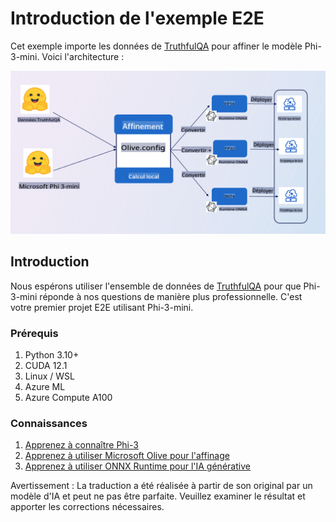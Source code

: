 # **Introduction de l'exemple E2E**

Cet exemple importe les données de [TruthfulQA](https://github.com/sylinrl/TruthfulQA/blob/main/TruthfulQA.csv) pour affiner le modèle Phi-3-mini. Voici l'architecture :

![arch](../../../../translated_images/arch.9993118a26f2f7367f8fbd75fa2c4ed75c503905d5662dc87818f7752be17716.fr.png)

## **Introduction**

Nous espérons utiliser l'ensemble de données de [TruthfulQA](https://github.com/sylinrl/TruthfulQA/blob/main/TruthfulQA.csv) pour que Phi-3-mini réponde à nos questions de manière plus professionnelle. C'est votre premier projet E2E utilisant Phi-3-mini.

### **Prérequis**

1. Python 3.10+
2. CUDA 12.1
3. Linux / WSL
4. Azure ML
5. Azure Compute A100

### **Connaissances**

1. [Apprenez à connaître Phi-3](../01.Introduce/Phi3Family.md)
2. [Apprenez à utiliser Microsoft Olive pour l'affinage](../04.Fine-tuning/FineTuning_MicrosoftOlive.md)
3. [Apprenez à utiliser ONNX Runtime pour l'IA générative](https://github.com/microsoft/onnxruntime-genai)

Avertissement : La traduction a été réalisée à partir de son original par un modèle d'IA et peut ne pas être parfaite. 
Veuillez examiner le résultat et apporter les corrections nécessaires.